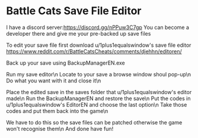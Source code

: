 # Battle Cats Save File Editor

I have a discord server:https://discord.gg/nPPuw3C7gp You can become a developer there and give me your pre-backed up save files

To edit your save file first download u/1plus1equalswindow's save file editor https://www.reddit.com/r/BattleCatsCheats/comments/djehhn/editoren/

Back up your save using BackupManagerEN.exe

Run my save editor\n
Locate to your save a browse window shoul pop-up\n
Do what you want with it and close it\n

Place the edited save in the saves folder that u/1plus1equalswindow's editor made\n
Run the BackupManagerEN and restore the save\n
Put the codes in u/1plus1equalswindow's EditorEN and choose the last option\n
Take those codes and put them back into the game\n

We have to do this so the save files can be patched otherwise the game won't recognise them\n
And done have fun!
